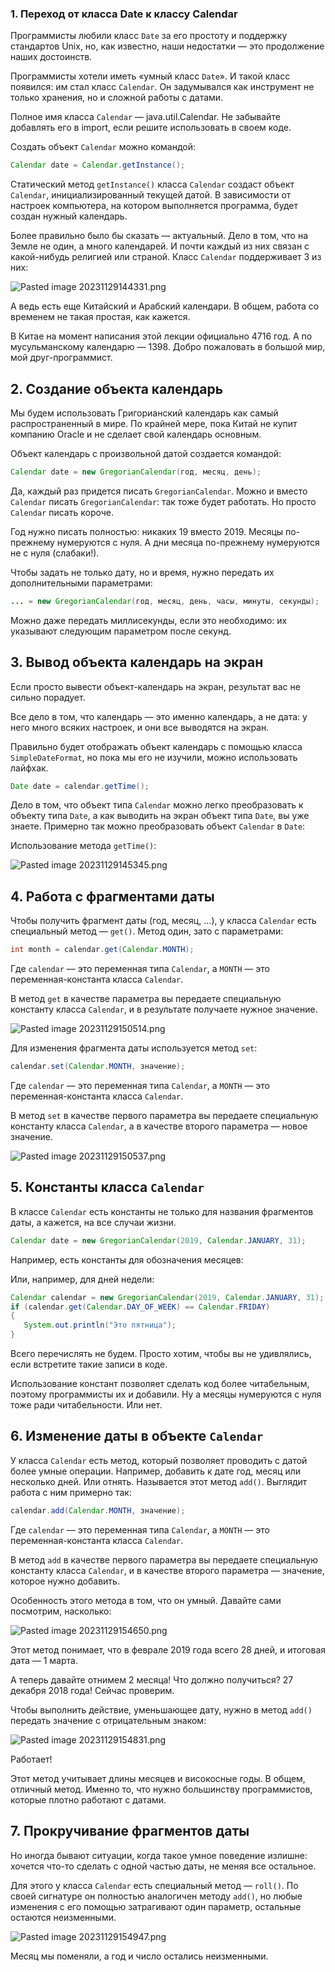 ### 1. Переход от класса Date к классу Calendar

Программисты любили класс `Date` за его простоту и поддержку стандартов Unix, но, как известно, наши недостатки — это продолжение наших достоинств.

Программисты хотели иметь «умный класс `Date`». И такой класс появился: им стал класс `Calendar`. Он задумывался как инструмент не только хранения, но и сложной работы с датами.

Полное имя класса `Calendar` — java.util.Calendar. Не забывайте добавлять его в import, если решите использовать в своем коде.

Создать объект `Calendar` можно командой:

```java
Calendar date = Calendar.getInstance();
```

Статический метод `getInstance()` класса `Calendar` создаст объект `Calendar`, инициализированный текущей датой. В зависимости от настроек компьютера, на котором выполняется программа, будет создан нужный календарь.

Более правильно было бы сказать — актуальный. Дело в том, что на Земле не один, а много календарей. И почти каждый из них связан с какой-нибудь религией или страной. Класс `Calendar` поддерживает 3 из них:

![Pasted image 20231129144331.png](..%2F..%2F..%2F..%2FAppData%2FLocal%2FTemp%2FPasted%20image%2020231129144331.png)

А ведь есть еще Китайский и Арабский календари. В общем, работа со временем не такая простая, как кажется.

В Китае на момент написания этой лекции официально 4716 год. А по мусульманскому календарю — 1398. Добро пожаловать в большой мир, мой друг-программист.

## 2. Создание объекта календарь

Мы будем использовать Григорианский календарь как самый распространенный в мире. По крайней мере, пока Китай не купит компанию Oracle и не сделает свой календарь основным.

Объект календарь с произвольной датой создается командой:

```java
Calendar date = new GregorianCalendar(год, месяц, день);
```

Да, каждый раз придется писать `GregorianCalendar`. Можно и вместо `Calendar` писать `GregorianCalendar`: так тоже будет работать. Но просто `Calendar` писать короче.

Год нужно писать полностью: никаких 19 вместо 2019. Месяцы по-прежнему нумеруются с нуля. А дни месяца по-прежнему нумеруются не с нуля (слабаки!).

Чтобы задать не только дату, но и время, нужно передать их дополнительными параметрами:

```java
... = new GregorianCalendar(год, месяц, день, часы, минуты, секунды);
```

Можно даже передать миллисекунды, если это необходимо: их указывают следующим параметром после секунд.

## 3. Вывод объекта календарь на экран

Если просто вывести объект-календарь на экран, результат вас не сильно порадует.

Все дело в том, что календарь — это именно календарь, а не дата: у него много всяких настроек, и они все выводятся на экран.

Правильно будет отображать объект календарь с помощью класса `SimpleDateFormat`, но пока мы его не изучили, можно использовать лайфхак.

```java
Date date = calendar.getTime();
```

Дело в том, что объект типа `Calendar` можно легко преобразовать к объекту типа `Date`, а как выводить на экран объект типа `Date`, вы уже знаете. Примерно так можно преобразовать объект `Calendar` в `Date`:

Использование метода `getTime()`:

![Pasted image 20231129145345.png](..%2F..%2F..%2F..%2FAppData%2FLocal%2FTemp%2FPasted%20image%2020231129145345.png)

## 4. Работа с фрагментами даты

Чтобы получить фрагмент даты (год, месяц, ...), у класса `Calendar` есть специальный метод — `get()`. Метод один, зато с параметрами:

```java
int month = calendar.get(Calendar.MONTH);
```

Где `calendar` — это переменная типа `Calendar`, а `MONTH` — это переменная-константа класса `Calendar`.

В метод `get` в качестве параметра вы передаете специальную константу класса `Calendar`, и в результате получаете нужное значение.

![Pasted image 20231129150514.png](..%2F..%2F..%2F..%2FAppData%2FLocal%2FTemp%2FPasted%20image%2020231129150514.png)

Для изменения фрагмента даты используется метод `set`:

```java
calendar.set(Calendar.MONTH, значение);
```

Где `calendar` — это переменная типа `Calendar`, а `MONTH` — это переменная-константа класса `Calendar`.

В метод `set` в качестве первого параметра вы передаете специальную константу класса `Calendar`, а в качестве второго параметра — новое значение.

![Pasted image 20231129150537.png](..%2F..%2F..%2F..%2FAppData%2FLocal%2FTemp%2FPasted%20image%2020231129150537.png)

## 5. Константы класса `Calendar`

В классе `Calendar` есть константы не только для названия фрагментов даты, а кажется, на все случаи жизни.

```java
Calendar date = new GregorianCalendar(2019, Calendar.JANUARY, 31);
```

Например, есть константы для обозначения месяцев:

Или, например, для дней недели:

```java
Calendar calendar = new GregorianCalendar(2019, Calendar.JANUARY, 31);
if (calendar.get(Calendar.DAY_OF_WEEK) == Calendar.FRIDAY)
{
   System.out.println("Это пятница");
}
```

Всего перечислять не будем. Просто хотим, чтобы вы не удивлялись, если встретите такие записи в коде.

Использование констант позволяет сделать код более читабельным, поэтому программисты их и добавили. Ну а месяцы нумеруются с нуля тоже ради читабельности. Или нет.

## 6. Изменение даты в объекте `Calendar`

У класса `Calendar` есть метод, который позволяет проводить с датой более умные операции. Например, добавить к дате год, месяц или несколько дней. Или отнять. Называется этот метод `add()`. Выглядит работа с ним примерно так:

```java
calendar.add(Calendar.MONTH, значение);
```

Где `calendar` — это переменная типа `Calendar`, а `MONTH` — это переменная-константа класса `Calendar`.

В метод `add` в качестве первого параметра вы передаете специальную константу класса `Calendar`, и в качестве второго параметра — значение, которое нужно добавить.

Особенность этого метода в том, что он умный. Давайте сами посмотрим, насколько:

![Pasted image 20231129154650.png](..%2F..%2F..%2F..%2FAppData%2FLocal%2FTemp%2FPasted%20image%2020231129154650.png)

Этот метод понимает, что в феврале 2019 года всего 28 дней, и итоговая дата — 1 марта.

А теперь давайте отнимем 2 месяца! Что должно получиться? 27 декабря 2018 года! Сейчас проверим.

Чтобы выполнить действие, уменьшающее дату, нужно в метод `add()` передать значение с отрицательным знаком:

![Pasted image 20231129154831.png](..%2F..%2F..%2F..%2FAppData%2FLocal%2FTemp%2FPasted%20image%2020231129154831.png)

Работает!

Этот метод учитывает длины месяцев и високосные годы. В общем, отличный метод. Именно то, что нужно большинству программистов, которые плотно работают с датами.

## 7. Прокручивание фрагментов даты

Но иногда бывают ситуации, когда такое умное поведение излишне: хочется что-то сделать с одной частью даты, не меняя все остальное.

Для этого у класса `Calendar` есть специальный метод — `roll()`. По своей сигнатуре он полностью аналогичен методу `add()`, но любые изменения с его помощью затрагивают один параметр, остальные остаются неизменными.

![Pasted image 20231129154947.png](..%2F..%2F..%2F..%2FAppData%2FLocal%2FTemp%2FPasted%20image%2020231129154947.png)

Месяц мы поменяли, а год и число остались неизменными.